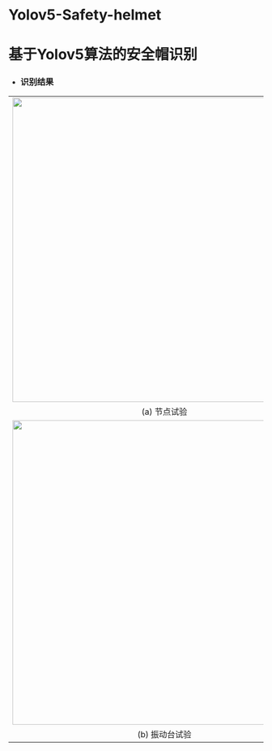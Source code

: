# Yolov5-Safety-helmet
# 基于Yolov5算法的安全帽识别

* ### 识别结果 ###
<table align="center" border="0" style="border-collapse: collapse;">
  <tr>
    <td><img width="600px" src="https://user-images.githubusercontent.com/98397090/233547048-41d84e92-1d32-4d24-967c-f6b059e5d629.jpg"/></td>
  </tr>
  <tr>
     <td colspan="2">
     <div align=center>(a) 节点试验</div>
  </tr>
  <tr>
    <td><img width="600px" src="https://user-images.githubusercontent.com/98397090/233547059-2a2bc533-ea2a-4069-9586-9832e936223b.jpg"/></td>
  </tr>
  <tr>
     <td colspan="2">
     <div align=center>(b) 振动台试验</div>
  </tr>
</table>


